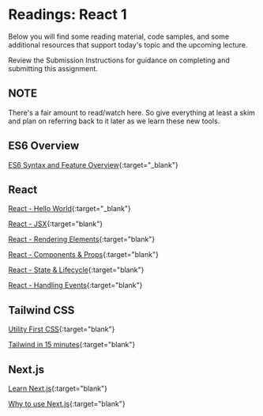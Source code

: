 # Readings: React 1

Below you will find some reading material, code samples, and some additional resources that support today's topic and the upcoming lecture.

Review the Submission Instructions for guidance on completing and submitting this assignment.

## NOTE

There's a fair amount to read/watch here. So give everything at least a skim and plan on referring back to it later as we learn these new tools.

## ES6 Overview

[ES6 Syntax and Feature Overview](https://www.taniarascia.com/es6-syntax-and-feature-overview/){:target="_blank"}

## React

[React - Hello World](https://reactjs.org/docs/hello-world.html){:target="_blank"}

[React - JSX](https://reactjs.org/docs/introducing-jsx.html){:target="blank"}

[React - Rendering Elements](https://reactjs.org/docs/rendering-elements.html){:target="blank"}

[React - Components & Props](https://reactjs.org/docs/components-and-props.html){:target="blank"}

[React - State & Lifecycle](https://reactjs.org/docs/state-and-lifecycle.html){:target="blank"}

[React - Handling Events](https://reactjs.org/docs/handling-events.html){:target="blank"}

## Tailwind CSS

[Utility First CSS](https://tailwindcss.com/docs/utility-first){:target="blank"}

[Tailwind in 15 minutes](https://www.youtube.com/watch?v=6zIuAyLZPH0){:target="blank"}

## Next.js

[Learn Next.js](https://nextjs.org/learn/basics/create-nextjs-app){:target="blank"}

[Why to use Next.js](https://www.youtube.com/watch?v=rtgbaKBhdkk){:target="blank"}
